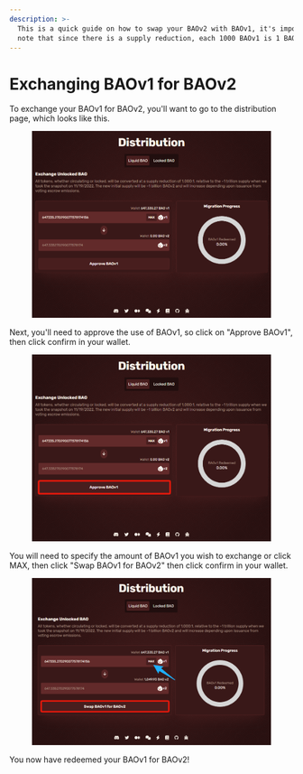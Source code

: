 ```yaml
---
description: >-
  This is a quick guide on how to swap your BAOv2 with BAOv1, it's important to
  note that since there is a supply reduction, each 1000 BAOv1 is 1 BAOv2.
---
```


# Exchanging BAOv1 for BAOv2

To exchange your BAOv1 for BAOv2, you'll want to go to the distribution page, which looks like this.&#x20;

<figure><img src="../.gitbook/assets/7c98dfa6b251103dab245fecf17202b5.jpg" alt=""><figcaption></figcaption></figure>

Next, you'll need to approve the use of BAOv1, so click on "Approve BAOv1", then click confirm in your wallet.

<figure><img src="../.gitbook/assets/7516dc67395cb55b695a0bf850a59b36.jpg" alt=""><figcaption></figcaption></figure>

You will need to specify the amount of BAOv1 you wish to exchange or click MAX, then click "Swap BAOv1 for BAOv2" then click confirm in your wallet.

<figure><img src="../.gitbook/assets/9f564e832695fedd0a23bcf2dbe4fec7.png" alt=""><figcaption></figcaption></figure>

&#x20;                                       You now have redeemed your BAOv1 for BAOv2!
